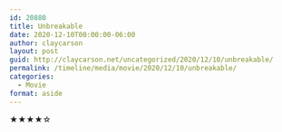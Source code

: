 ```yaml
---
id: 20880
title: Unbreakable
date: 2020-12-10T00:00:00-06:00
author: claycarson
layout: post
guid: http://claycarson.net/uncategorized/2020/12/10/unbreakable/
permalink: /timeline/media/movie/2020/12/10/unbreakable/
categories:
  - Movie
format: aside
---
```

<div class="media-details"></div>

<div class="media-creator"></div>

<div class="media-rating">★★★★☆</div>